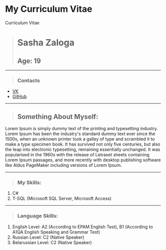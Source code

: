 # My Curriculum Vitae
 Curriculum Vitae

> # Sasha Zaloga
> ## Age: 19

---
> ### Contacts 
* [VK](https://vk.com/zaloga1998)
* [GitHub](https://github.com/agarin6)

---
> ## Something About Myself:
Lorem Ipsum is simply dummy text of the printing and typesetting industry. Lorem Ipsum has been the industry's standard dummy text ever since the 1500s, when an unknown printer took a galley of type and scrambled it to make a type specimen book. It has survived not only five centuries, but also the leap into electronic typesetting, remaining essentially unchanged. It was popularised in the 1960s with the release of Letraset sheets containing Lorem Ipsum passages, and more recently with desktop publishing software like Aldus PageMaker including versions of Lorem Ipsum.

---
> ### My Skills:
1. C#
2. T-SQL (Microsoft SQL Server, Microsoft Access)

---
> ### Language Skills:
1. English Level: A2 (According to EPAM English Test), B1 (According to A1QA English Speaking and Grammar Test)
2. Russian Level: C2 (Native Speaker)
3. Belarussian Level: C2 (Native Speaker)

